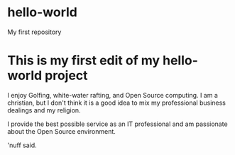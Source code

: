 # hello-world
My first repository

# This is my first edit of my hello-world project
I enjoy Golfing, white-water rafting, and Open Source computing.  I am a christian, but I don't think it is a good idea to mix my professional business dealings and my religion.

I provide the best possible service as an IT professional and am passionate about the Open Source environment.

'nuff said.
